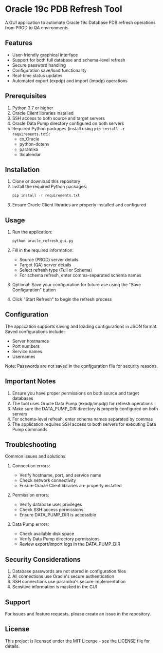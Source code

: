 # Oracle 19c PDB Refresh Tool

A GUI application to automate Oracle 19c Database PDB refresh operations from PROD to QA environments.

## Features

- User-friendly graphical interface
- Support for both full database and schema-level refresh
- Secure password handling
- Configuration save/load functionality
- Real-time status updates
- Automated export (expdp) and import (impdp) operations

## Prerequisites

1. Python 3.7 or higher
2. Oracle Client libraries installed
3. SSH access to both source and target servers
4. Oracle Data Pump directory configured on both servers
5. Required Python packages (install using `pip install -r requirements.txt`):
   - cx_Oracle
   - python-dotenv
   - paramiko
   - tkcalendar

## Installation

1. Clone or download this repository
2. Install the required Python packages:
   ```bash
   pip install -r requirements.txt
   ```
3. Ensure Oracle Client libraries are properly installed and configured

## Usage

1. Run the application:
   ```bash
   python oracle_refresh_gui.py
   ```

2. Fill in the required information:
   - Source (PROD) server details
   - Target (QA) server details
   - Select refresh type (Full or Schema)
   - For schema refresh, enter comma-separated schema names

3. Optional: Save your configuration for future use using the "Save Configuration" button

4. Click "Start Refresh" to begin the refresh process

## Configuration

The application supports saving and loading configurations in JSON format. Saved configurations include:
- Server hostnames
- Port numbers
- Service names
- Usernames

Note: Passwords are not saved in the configuration file for security reasons.

## Important Notes

1. Ensure you have proper permissions on both source and target databases
2. The tool uses Oracle Data Pump (expdp/impdp) for refresh operations
3. Make sure the DATA_PUMP_DIR directory is properly configured on both servers
4. For schema-level refresh, enter schema names separated by commas
5. The application requires SSH access to both servers for executing Data Pump commands

## Troubleshooting

Common issues and solutions:

1. Connection errors:
   - Verify hostname, port, and service name
   - Check network connectivity
   - Ensure Oracle Client libraries are properly installed

2. Permission errors:
   - Verify database user privileges
   - Check SSH access permissions
   - Ensure DATA_PUMP_DIR is accessible

3. Data Pump errors:
   - Check available disk space
   - Verify Data Pump directory permissions
   - Review export/import logs in the DATA_PUMP_DIR

## Security Considerations

1. Database passwords are not stored in configuration files
2. All connections use Oracle's secure authentication
3. SSH connections use paramiko's secure implementation
4. Sensitive information is masked in the GUI

## Support

For issues and feature requests, please create an issue in the repository.

## License

This project is licensed under the MIT License - see the LICENSE file for details. 